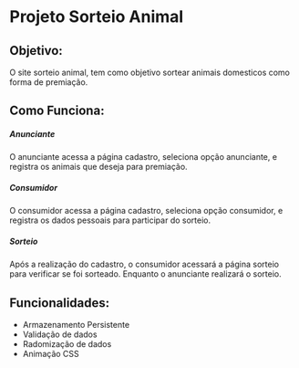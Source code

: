


# Projeto Sorteio Animal

## Objetivo:
O site sorteio animal, tem como objetivo sortear animais domesticos como forma de premiação.

## Como Funciona:

##### Anunciante
O anunciante acessa a página cadastro, seleciona opção anunciante, e registra os animais que deseja para premiação.

##### Consumidor
O consumidor acessa a página cadastro, seleciona opção consumidor, e registra os dados pessoais para participar do sorteio.

##### Sorteio
Após a realização do cadastro, o consumidor acessará a página sorteio para verificar se foi sorteado. Enquanto o anunciante realizará o sorteio.


## Funcionalidades:
- Armazenamento Persistente
- Validação de dados
- Radomização de dados
- Animação CSS
